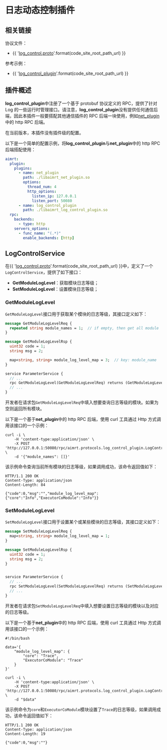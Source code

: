 
# 日志动态控制插件


## 相关链接

协议文件：
- {{ '[log_control.proto]({}/src/protocols/plugins/log_control_plugin/log_control.proto)'.format(code_site_root_path_url) }}

参考示例：
- {{ '[log_control_plugin]({}/src/examples/plugins/log_control_plugin)'.format(code_site_root_path_url) }}


## 插件概述


**log_control_plugin**中注册了一个基于 protobuf 协议定义的 RPC，提供了针对 Log 的一些运行时管理接口。请注意，**log_control_plugin**没有提供任何通信后端，因此本插件一般要搭配其他通信插件的 RPC 后端一块使用，例如[net_plugin](./net_plugin.md)中的 http RPC 后端。



在当前版本，本插件没有插件级的配置。


以下是一个简单的配置示例，将**log_control_plugin**与**net_plugin**中的 http RPC 后端搭配使用：


```yaml
aimrt:
  plugin:
    plugins:
      - name: net_plugin
        path: ./libaimrt_net_plugin.so
        options:
          thread_num: 4
          http_options:
            listen_ip: 127.0.0.1
            listen_port: 50080
      - name: log_control_plugin
        path: ./libaimrt_log_control_plugin.so
  rpc:
    backends:
      - type: http
    servers_options:
      - func_name: "(.*)"
        enable_backends: [http]
```


## LogControlService

在{{ '[log_control.proto]({}/src/protocols/plugins/log_control_plugin/log_control.proto)'.format(code_site_root_path_url) }}中，定义了一个`LogControlService`，提供了如下接口：
- **GetModuleLogLevel**：获取模块日志等级；
- **SetModuleLogLevel**：设置模块日志等级；


### GetModuleLogLevel

`GetModuleLogLevel`接口用于获取某个模块的日志等级，其接口定义如下：
```proto
message GetModuleLogLevelReq {
  repeated string module_names = 1;  // if empty, then get all module
}

message GetModuleLogLevelRsp {
  uint32 code = 1;
  string msg = 2;

  map<string, string> module_log_level_map = 3;  // key: module_name
}

service ParameterService {
  // ...
  rpc GetModuleLogLevel(GetModuleLogLevelReq) returns (GetModuleLogLevelRsp);
  // ...
}
```

开发者在请求包`GetModuleLogLevelReq`中填入想要查询日志等级的模块。如果为空则返回所有模块。


以下是一个基于**net_plugin**中的 http RPC 后端，使用 curl 工具通过 Http 方式调用该接口的一个示例：
```shell
curl -i \
    -H 'content-type:application/json' \
    -X POST 'http://127.0.0.1:50080/rpc/aimrt.protocols.log_control_plugin.LogControlService/GetModuleLogLevel' \
    -d '{"module_names": []}'
```

该示例命令查询当前所有模块的日志等级，如果调用成功，该命令返回值如下：
```
HTTP/1.1 200 OK
Content-Type: application/json
Content-Length: 84

{"code":0,"msg":"","module_log_level_map":{"core":"Info","ExecutorCoModule":"Info"}}
```


### SetModuleLogLevel


`SetModuleLogLevel`接口用于设置某个或某些模块的日志等级，其接口定义如下：
```proto
message SetModuleLogLevelReq {
  map<string, string> module_log_level_map = 1;
}

message SetModuleLogLevelRsp {
  uint32 code = 1;
  string msg = 2;
}


service ParameterService {
  // ...
  rpc SetModuleLogLevel(SetModuleLogLevelReq) returns (SetModuleLogLevelRsp);
  // ...
}
```

开发者在请求包`SetModuleLogLevelReq`中填入想要设置日志等级的模块以及对应的日志等级。


以下是一个基于**net_plugin**中的 http RPC 后端，使用 curl 工具通过 Http 方式调用该接口的一个示例：
```shell
#!/bin/bash

data='{
	"module_log_level_map": {
		"core": "Trace",
		"ExecutorCoModule": "Trace"
	}
}'

curl -i \
    -H 'content-type:application/json' \
    -X POST 'http://127.0.0.1:50080/rpc/aimrt.protocols.log_control_plugin.LogControlService/SetModuleLogLevel' \
    -d "$data"
```

该示例命令为`core`和`ExecutorCoModule`模块设置了`Trace`的日志等级，如果调用成功，该命令返回值如下：
```
HTTP/1.1 200 OK
Content-Type: application/json
Content-Length: 19

{"code":0,"msg":""}
```
